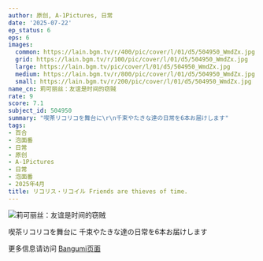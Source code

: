 ```yaml
---
author: 原创, A-1Pictures, 日常
date: '2025-07-22'
ep_status: 6
eps: 6
images:
  common: https://lain.bgm.tv/r/400/pic/cover/l/01/d5/504950_WmdZx.jpg
  grid: https://lain.bgm.tv/r/100/pic/cover/l/01/d5/504950_WmdZx.jpg
  large: https://lain.bgm.tv/pic/cover/l/01/d5/504950_WmdZx.jpg
  medium: https://lain.bgm.tv/r/800/pic/cover/l/01/d5/504950_WmdZx.jpg
  small: https://lain.bgm.tv/r/200/pic/cover/l/01/d5/504950_WmdZx.jpg
name_cn: 莉可丽丝：友谊是时间的窃贼
rate: 9
score: 7.1
subject_id: 504950
summary: "喫茶リコリコを舞台に\r\n千束やたきな達の日常を6本お届けします"
tags:
- 百合
- 泡面番
- 日常
- 原创
- A-1Pictures
- 日常
- 泡面番
- 2025年4月
title: リコリス・リコイル Friends are thieves of time.
---
```


![莉可丽丝：友谊是时间的窃贼](https://lain.bgm.tv/r/400/pic/cover/l/01/d5/504950_WmdZx.jpg)

喫茶リコリコを舞台に
千束やたきな達の日常を6本お届けします

更多信息请访问 [Bangumi页面](https://bgm.tv/subject/504950)